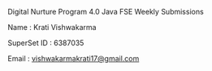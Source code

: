 Digital Nurture Program 4.0 Java FSE Weekly Submissions

Name : Krati Vishwakarma

SuperSet ID : 6387035

Email : vishwakarmakrati17@gmail.com
